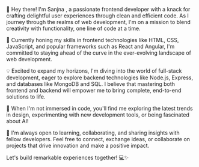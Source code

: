👋 Hey there! I'm Sanjna , a passionate frontend developer with a knack for crafting delightful user experiences through clean and efficient code. As I journey through the realms of web development, I'm on a mission to blend creativity with functionality, one line of code at a time.

🚀 Currently honing my skills in frontend technologies like HTML, CSS, JavaScript, and popular frameworks such as React and Angular, I'm committed to staying ahead of the curve in the ever-evolving landscape of web development.

💡 Excited to expand my horizons, I'm diving into the world of full-stack development, eager to explore backend technologies like Node.js, Express, and databases like MongoDB and SQL. I believe that mastering both frontend and backend will empower me to bring complete, end-to-end solutions to life.

🔨 When I'm not immersed in code, you'll find me exploring the latest trends in design, experimenting with new development tools, or being fascinated about AI!

🌱 I'm always open to learning, collaborating, and sharing insights with fellow developers. Feel free to connect, exchange ideas, or collaborate on projects that drive innovation and make a positive impact.

Let's build remarkable experiences together! 💻✨
<!---
sanjnaaa25/sanjnaaa25 is a ✨ special ✨ repository because its `README.md` (this file) appears on your GitHub profile.
You can click the Preview link to take a look at your changes.
--->

